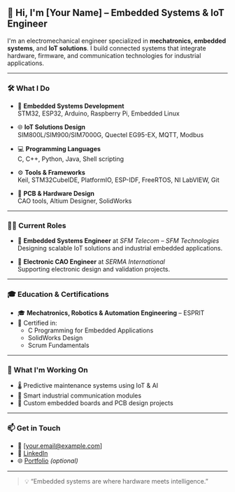 ## 👋 Hi, I'm [Your Name] – Embedded Systems & IoT Engineer

I'm an electromechanical engineer specialized in **mechatronics, embedded systems**, and **IoT solutions**. I build connected systems that integrate hardware, firmware, and communication technologies for industrial applications.

---

### 🛠️ What I Do

- 🔌 **Embedded Systems Development**  
  STM32, ESP32, Arduino, Raspberry Pi, Embedded Linux

- 🌐 **IoT Solutions Design**  
  SIM800L/SIM900/SIM7000G, Quectel EG95-EX, MQTT, Modbus

- 💻 **Programming Languages**  
  C, C++, Python, Java, Shell scripting

- ⚙️ **Tools & Frameworks**  
  Keil, STM32CubeIDE, PlatformIO, ESP-IDF, FreeRTOS, NI LabVIEW, Git

- 🧩 **PCB & Hardware Design**  
  CAO tools, Altium Designer, SolidWorks

---

### 👨‍💼 Current Roles

- 🔧 **Embedded Systems Engineer** at *SFM Telecom – SFM Technologies*  
  Designing scalable IoT solutions and industrial embedded applications.

- 🧪 **Electronic CAO Engineer** at *SERMA International*  
  Supporting electronic design and validation projects.

---

### 🎓 Education & Certifications

- 🎓 **Mechatronics, Robotics & Automation Engineering** – ESPRIT  
- 🏅 Certified in:
  - C Programming for Embedded Applications
  - SolidWorks Design
  - Scrum Fundamentals

---

### 🚀 What I'm Working On

- 🌡️ Predictive maintenance systems using IoT & AI  
- 📶 Smart industrial communication modules  
- 🔬 Custom embedded boards and PCB design projects  

---

### 📫 Get in Touch

- 📧 [your.email@example.com]  
- 💼 [LinkedIn](https://linkedin.com/in/your-profile)  
- 🌐 [Portfolio](https://your-website.com) *(optional)*

---

> 💡 “Embedded systems are where hardware meets intelligence.”  
